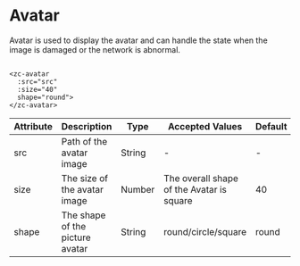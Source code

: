 # Avatar
Avatar is used to display the avatar and can handle the state when the image is damaged or the network is abnormal.

```vue

<zc-avatar
  :src="src"
  :size="40"
  shape="round">
</zc-avatar>
```

| Attribute | Description | Type | Accepted Values | Default |
|---|---|---|---|---|
| src | Path of the avatar image | String | - | - |
| size | The size of the avatar image | Number | The overall shape of the Avatar is square | 40 |
| shape | The shape of the picture avatar | String | round/circle/square | round |
